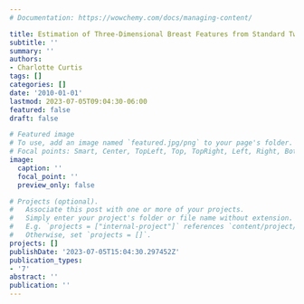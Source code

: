 ```yaml
---
# Documentation: https://wowchemy.com/docs/managing-content/

title: Estimation of Three-Dimensional Breast Features from Standard Two View Mammograms
subtitle: ''
summary: ''
authors:
- Charlotte Curtis
tags: []
categories: []
date: '2010-01-01'
lastmod: 2023-07-05T09:04:30-06:00
featured: false
draft: false

# Featured image
# To use, add an image named `featured.jpg/png` to your page's folder.
# Focal points: Smart, Center, TopLeft, Top, TopRight, Left, Right, BottomLeft, Bottom, BottomRight.
image:
  caption: ''
  focal_point: ''
  preview_only: false

# Projects (optional).
#   Associate this post with one or more of your projects.
#   Simply enter your project's folder or file name without extension.
#   E.g. `projects = ["internal-project"]` references `content/project/deep-learning/index.md`.
#   Otherwise, set `projects = []`.
projects: []
publishDate: '2023-07-05T15:04:30.297452Z'
publication_types:
- '7'
abstract: ''
publication: ''
---
```

